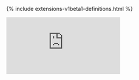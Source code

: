 <!-- BEGIN MUNGE: UNVERSIONED_WARNING -->


<!-- END MUNGE: UNVERSIONED_WARNING -->
<!-- needed for gh-pages to render html files when imported -->
{% include extensions-v1beta1-definitions.html %}






<!-- BEGIN MUNGE: IS_VERSIONED -->
  <!-- TAG IS_VERSIONED -->
  <!-- END MUNGE: IS_VERSIONED -->


<!-- BEGIN MUNGE: GENERATED_ANALYTICS -->
[![Analytics](https://kubernetes-site.appspot.com/UA-36037335-10/GitHub/docs/api-reference/extensions/v1beta1/definitions.md?pixel)]()
<!-- END MUNGE: GENERATED_ANALYTICS -->
